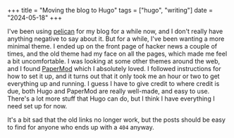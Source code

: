 +++
title = "Moving the blog to Hugo"
tags = ["hugo", "writing"]
date = "2024-05-18"
+++

I've been using [pelican](https://github.com/getpelican/pelican) for my blog for
a while now, and I don't really have anything negative to say about it. But for
a while, I've been wanting a more minimal theme. I ended up on the front page
of hacker news a couple of times, and the old theme had my face on all the
pages, which made me feel a bit uncomfortable. I was looking at some other
themes around the web, and I found [PaperMod](https://github.com/adityatelange/hugo-PaperMod)
which I absolutely loved. I followed instructions for how to set it up, and
it turns out that it only took me an hour or two to get everything up and
running. I guess I have to give credit to where credit is due, both Hugo and
PaperMod are really well-made, and easy to use. There's a lot more stuff that
Hugo can do, but I think I have everything I need set up for now.

It's a bit sad that the old links no longer work, but the posts should be easy
to find for anyone who ends up with a `404` anyway.

